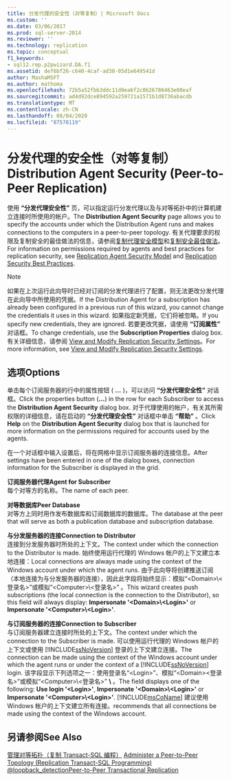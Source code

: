 ```yaml
---
title: 分发代理的安全性（对等复制）| Microsoft Docs
ms.custom: ''
ms.date: 03/06/2017
ms.prod: sql-server-2014
ms.reviewer: ''
ms.technology: replication
ms.topic: conceptual
f1_keywords:
- sql12.rep.p2pwizard.DA.f1
ms.assetid: def6bf26-c640-4caf-ad30-05d1e649541d
author: MashaMSFT
ms.author: mathoma
ms.openlocfilehash: 72b5a52fbb3ddc11d0ea6f2c0b26786463e08eaf
ms.sourcegitcommit: ad4d92dce894592a259721a1571b1d8736abacdb
ms.translationtype: MT
ms.contentlocale: zh-CN
ms.lasthandoff: 08/04/2020
ms.locfileid: "87578119"
---
```

# <a name="distribution-agent-security-peer-to-peer-replication"></a><span data-ttu-id="3aed7-102">分发代理的安全性（对等复制）</span><span class="sxs-lookup"><span data-stu-id="3aed7-102">Distribution Agent Security (Peer-to-Peer Replication)</span></span>
  <span data-ttu-id="3aed7-103">使用 **“分发代理安全性”** 页，可以指定运行分发代理以及与对等拓扑中的计算机建立连接时所使用的帐户。</span><span class="sxs-lookup"><span data-stu-id="3aed7-103">The **Distribution Agent Security** page allows you to specify the accounts under which the Distribution Agent runs and makes connections to the computers in a peer-to-peer topology.</span></span> <span data-ttu-id="3aed7-104">有关代理要求的权限及复制安全的最佳做法的信息，请参阅[复制代理安全模型](security/replication-agent-security-model.md)和[复制安全最佳做法](security/replication-security-best-practices.md)。</span><span class="sxs-lookup"><span data-stu-id="3aed7-104">For information on permissions required by agents and best practices for replication security, see [Replication Agent Security Model](security/replication-agent-security-model.md) and [Replication Security Best Practices](security/replication-security-best-practices.md).</span></span>  
  
> [!NOTE]  
>  <span data-ttu-id="3aed7-105">如果在上次运行此向导时已经对订阅的分发代理进行了配置，则无法更改分发代理在此向导中所使用的凭据。</span><span class="sxs-lookup"><span data-stu-id="3aed7-105">If the Distribution Agent for a subscription has already been configured in a previous run of this wizard, you cannot change the credentials it uses in this wizard.</span></span> <span data-ttu-id="3aed7-106">如果指定新凭据，它们将被忽略。</span><span class="sxs-lookup"><span data-stu-id="3aed7-106">If you specify new credentials, they are ignored.</span></span> <span data-ttu-id="3aed7-107">若要更改凭据，请使用 **“订阅属性”** 对话框。</span><span class="sxs-lookup"><span data-stu-id="3aed7-107">To change credentials, use the **Subscription Properties** dialog box.</span></span> <span data-ttu-id="3aed7-108">有关详细信息，请参阅 [View and Modify Replication Security Settings](security/view-and-modify-replication-security-settings.md)。</span><span class="sxs-lookup"><span data-stu-id="3aed7-108">For more information, see [View and Modify Replication Security Settings](security/view-and-modify-replication-security-settings.md).</span></span>  
  
## <a name="options"></a><span data-ttu-id="3aed7-109">选项</span><span class="sxs-lookup"><span data-stu-id="3aed7-109">Options</span></span>  
 <span data-ttu-id="3aed7-110">单击每个订阅服务器的行中的属性按钮 ( **...** )，可以访问 **“分发代理安全性”** 对话框。</span><span class="sxs-lookup"><span data-stu-id="3aed7-110">Click the properties button (**...**) in the row for each Subscriber to access the **Distribution Agent Security** dialog box.</span></span> <span data-ttu-id="3aed7-111">对于代理使用的帐户，有关其所需权限的详细信息，请在启动的 **“分发代理安全性”** 对话框中单击 **“帮助”** 。</span><span class="sxs-lookup"><span data-stu-id="3aed7-111">Click **Help** on the **Distribution Agent Security** dialog box that is launched for more information on the permissions required for accounts used by the agents.</span></span>  
  
 <span data-ttu-id="3aed7-112">在一个对话框中输入设置后，将在网格中显示订阅服务器的连接信息。</span><span class="sxs-lookup"><span data-stu-id="3aed7-112">After settings have been entered in one of the dialog boxes, connection information for the Subscriber is displayed in the grid.</span></span>  
  
 <span data-ttu-id="3aed7-113">**订阅服务器代理**</span><span class="sxs-lookup"><span data-stu-id="3aed7-113">**Agent for Subscriber**</span></span>  
 <span data-ttu-id="3aed7-114">每个对等方的名称。</span><span class="sxs-lookup"><span data-stu-id="3aed7-114">The name of each peer.</span></span>  
  
 <span data-ttu-id="3aed7-115">**对等数据库**</span><span class="sxs-lookup"><span data-stu-id="3aed7-115">**Peer Database**</span></span>  
 <span data-ttu-id="3aed7-116">对等方上同时用作发布数据库和订阅数据库的数据库。</span><span class="sxs-lookup"><span data-stu-id="3aed7-116">The database at the peer that will serve as both a publication database and subscription database.</span></span>  
  
 <span data-ttu-id="3aed7-117">**与分发服务器的连接**</span><span class="sxs-lookup"><span data-stu-id="3aed7-117">**Connection to Distributor**</span></span>  
 <span data-ttu-id="3aed7-118">连接到分发服务器时所处的上下文。</span><span class="sxs-lookup"><span data-stu-id="3aed7-118">The context under which the connection to the Distributor is made.</span></span> <span data-ttu-id="3aed7-119">始终使用运行代理的 Windows 帐户的上下文建立本地连接：</span><span class="sxs-lookup"><span data-stu-id="3aed7-119">Local connections are always made using the context of the Windows account under which the agent runs.</span></span> <span data-ttu-id="3aed7-120">由于此向导将创建推送订阅（本地连接为与分发服务器的连接），因此此字段将始终显示：模拟“\<Domain>\\<登录名\>”或模拟“\<Computer>\\<登录名\>” 。</span><span class="sxs-lookup"><span data-stu-id="3aed7-120">This wizard creates push subscriptions (the local connection is the connection to the Distributor), so this field will always display: **Impersonate '\<Domain>\\<Login\>'** or **Impersonate '\<Computer>\\<Login\>'**.</span></span>  
  
 <span data-ttu-id="3aed7-121">**与订阅服务器的连接**</span><span class="sxs-lookup"><span data-stu-id="3aed7-121">**Connection to Subscriber**</span></span>  
 <span data-ttu-id="3aed7-122">与订阅服务器建立连接时所处的上下文。</span><span class="sxs-lookup"><span data-stu-id="3aed7-122">The context under which the connection to the Subscriber is made.</span></span> <span data-ttu-id="3aed7-123">可以使用运行代理的 Windows 帐户的上下文或使用 [!INCLUDE[ssNoVersion](../../includes/ssnoversion-md.md)] 登录的上下文建立连接。</span><span class="sxs-lookup"><span data-stu-id="3aed7-123">The connection can be made using the context of the Windows account under which the agent runs or under the context of a [!INCLUDE[ssNoVersion](../../includes/ssnoversion-md.md)] login.</span></span> <span data-ttu-id="3aed7-124">该字段显示下列选项之一：使用登录名“\<Login>”、模拟“\<Domain><登录名\>”或模拟“\<Computer>\\<登录名\>” **\\** 。</span><span class="sxs-lookup"><span data-stu-id="3aed7-124">The field displays one of the following: **Use login '\<Login>'**, **Impersonate '\<Domain>\\<Login\>'** or **Impersonate '\<Computer>\\<Login\>'**.</span></span> [!INCLUDE[msCoName](../../includes/msconame-md.md)] <span data-ttu-id="3aed7-125">建议使用 Windows 帐户的上下文建立所有连接。</span><span class="sxs-lookup"><span data-stu-id="3aed7-125">recommends that all connections be made using the context of the Windows account.</span></span>  
  
## <a name="see-also"></a><span data-ttu-id="3aed7-126">另请参阅</span><span class="sxs-lookup"><span data-stu-id="3aed7-126">See Also</span></span>  
 <span data-ttu-id="3aed7-127">[管理对等拓扑（复制 Transact-SQL 编程）](administration/administer-a-peer-to-peer-topology-replication-transact-sql-programming.md) </span><span class="sxs-lookup"><span data-stu-id="3aed7-127">[Administer a Peer-to-Peer Topology &#40;Replication Transact-SQL Programming&#41;](administration/administer-a-peer-to-peer-topology-replication-transact-sql-programming.md) </span></span>  
 [<span data-ttu-id="3aed7-128">@loopback_detection</span><span class="sxs-lookup"><span data-stu-id="3aed7-128">Peer-to-Peer Transactional Replication</span></span>](transactional/peer-to-peer-transactional-replication.md)  
  
  
